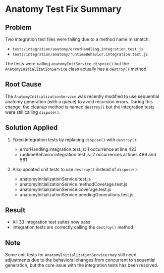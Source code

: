 # Anatomy Test Fix Summary

## Problem

Two integration test files were failing due to a method name mismatch:

- `tests/integration/anatomy/errorHandling.integration.test.js`
- `tests/integration/anatomy/runtimeBehavior.integration.test.js`

The tests were calling `anatomyInitService.dispose()` but the `AnatomyInitializationService` class actually has a `destroy()` method.

## Root Cause

The `AnatomyInitializationService` was recently modified to use sequential anatomy generation (with a queue) to avoid recursion errors. During this change, the cleanup method is named `destroy()` but the integration tests were still calling `dispose()`.

## Solution Applied

1. Fixed integration tests by replacing `dispose()` with `destroy()`:
   - errorHandling.integration.test.js: 1 occurrence at line 423
   - runtimeBehavior.integration.test.js: 2 occurrences at lines 489 and 561

2. Also updated unit tests to use `destroy()` instead of `dispose()`:
   - anatomyInitializationService.test.js
   - anatomyInitializationService.methodCoverage.test.js
   - anatomyInitializationService.coverage.test.js
   - anatomyInitializationService.pendingGenerations.test.js

## Result

- All 33 integration test suites now pass
- Integration tests are correctly calling the `destroy()` method

## Note

Some unit tests for `AnatomyInitializationService` may still need adjustments due to the behavioral changes from concurrent to sequential generation, but the core issue with the integration tests has been resolved.
